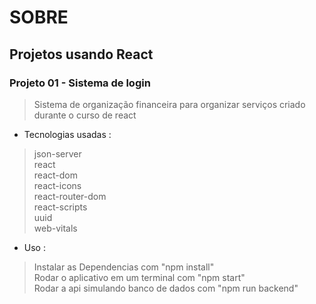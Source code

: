 # SOBRE
## Projetos usando React

### Projeto 01 - Sistema de login  
> Sistema de organização financeira para organizar serviços criado durante o curso de react  
- Tecnologias usadas :  
> json-server  
> react  
> react-dom  
> react-icons  
> react-router-dom  
> react-scripts  
> uuid  
> web-vitals  

- Uso :  
> Instalar as Dependencias com "npm install"     
> Rodar o aplicativo em um terminal com "npm start"  
> Rodar a api simulando banco de dados com "npm run backend"   